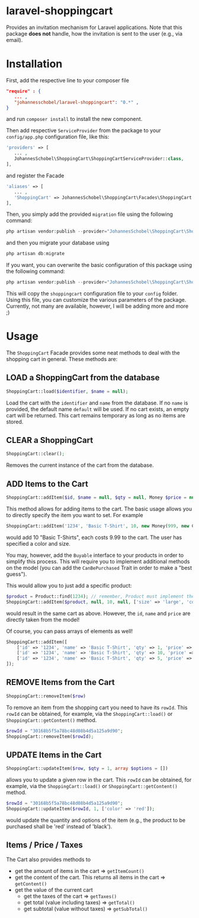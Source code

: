 # laravel-shoppingcart
Provides an invitation mechanism for Laravel applications. Note that this package **does not** handle, how the 
invitation is sent to the user (e.g., via email).

# Installation
First, add the respective line to your composer file
``` json
"require" : {
   ... ,
   "johannesschobel/laravel-shoppingcart": "0.*" ,
}
```

and run `composer install` to install the new component.

Then add respective `ServiceProvider` from the package to your `config/app.php` configuration file, like this:

``` php
'providers' => [
   ... ,
   JohannesSchobel\ShoppingCart\ShoppingCartServiceProvider::class,
],
```

and register the Facade
``` php
'aliases' => [
   ... ,
   'ShoppingCart' => JohannesSchobel\ShoppingCart\Facades\ShoppingCart::class,
],
```

Then, you simply add the provided `migration` file using the following command:
```php
php artisan vendor:publish --provider="JohannesSchobel\ShoppingCart\ShoppingCartServiceProvider" --tag="migrations"
```
and then you migrate your database using
```php
php artisan db:migrate
```

If you want, you can overwrite the basic configuration of this package using the following command:

```php
php artisan vendor:publish --provider="JohannesSchobel\ShoppingCart\ShoppingCartServiceProvider" --tag="config"
```

This will copy the `shoppingcart` configuration file to your `config` folder. Using this file, you can 
customize the various parameters of the package. Currently, not many are available, however, I will be adding more 
and more ;)

# Usage

The `ShoppingCart` Facade provides some neat methods to deal with the shopping cart in general. These methods are:

## LOAD a ShoppingCart from the database

```php
ShoppingCart::load($identifier, $name = null);
```

Load the cart with the `identifier` and `name` from the database. If no `name` is provided, the default name `default` 
will be used. If no cart exists, an empty cart will be returned. This cart remains temporary as long as no items are 
stored.

## CLEAR a ShoppingCart

```php
ShoppingCart::clear();
```

Removes the current instance of the cart from the database.

## ADD Items to the Cart

```php
ShoppingCart::addItem($id, $name = null, $qty = null, Money $price = null, array $options = []);
```

This method allows for adding items to the cart. The basic usage allows you to directly specify the item you want
to set. For example
```php
ShoppingCart::addItem('1234', 'Basic T-Shirt', 10, new Money(999, new Currency('EUR')), ['size' => 'large', 'color' => 'black']);
```
would add 10 "Basic T-Shirts", each costs 9.99 to the cart. The user has specified a color and size.

You may, however, add the `Buyable` interface to your products in order to simplify this process. This will require you 
to implement additional methods on the model (you can add the `CanBePurchased` Trait in order to make a "best guess").

This would allow you to just add a specific product:
```php
$product = Product::find(1234); // remember, Product must implement the Buyable interface!
ShoppingCart::addItem($product, null, 10, null, ['size' => 'large', 'color' => 'black']);
```
would result in the same cart as above. However, the `id`, `name` and `price` are directly taken from the model!

Of course, you can pass arrays of elements as well!
```php
ShoppingCart::addItem([
    ['id' => '1234', 'name' => 'Basic T-Shirt', 'qty' => 1, 'price' => new Money(999, new Currency('EUR'))],
    ['id' => '1234', 'name' => 'Basic T-Shirt', 'qty' => 10, 'price' => new Money(999, new Currency('EUR')), ['color' => 'black'],
    ['id' => '1234', 'name' => 'Basic T-Shirt', 'qty' => 5, 'price' => new Money(999, new Currency('EUR')), ['size' => 'large'],
]);
```

## REMOVE Items from the Cart

```php
ShoppingCart::removeItem($row)
```

To remove an item from the shopping cart you need to have its `rowId`. This `rowId` can be obtained, for example, via 
the `ShoppingCart::load()` or `ShoppingCart::getContent()` method.

```php
$rowId = "30168b5f5a78bc48d08b4d5a125a9d90";
ShoppingCart::removeItem($rowId);
```

## UPDATE Items in the Cart

```php
ShoppingCart::updateItem($row, $qty = 1, array $options = [])
```

allows you to update a given row in the cart. This `rowId` can be obtained, for example, via the 
`ShoppingCart::load()` or `ShoppingCart::getContent()` method.

```php
$rowId = "30168b5f5a78bc48d08b4d5a125a9d90";
ShoppingCart::updateItem($rowId, 1, ['color' => 'red']);
```
would update the quantity and options of the item (e.g., the product to be purchased shall be 'red' instead of 'black').

## Items / Price / Taxes

The Cart also provides methods to
* get the amount of items in the cart => `getItemCount()`
* get the content of the cart. This returns all items in the cart => `getContent()`
* get the value of the current cart
  * get the taxes of the cart => `getTaxes()`
  * get total (value including taxes) => `getTotal()`
  * get subtotal (value without taxes) => `getSubTotal()`
  
